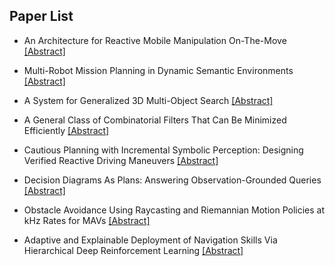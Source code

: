 ## Paper List

- An Architecture for Reactive Mobile Manipulation On-The-Move
[[Abstract]](https://events.infovaya.com/presentation?id=90899)

- Multi-Robot Mission Planning in Dynamic Semantic Environments
[[Abstract]](https://events.infovaya.com/presentation?id=90902)

- A System for Generalized 3D Multi-Object Search
[[Abstract]](https://events.infovaya.com/presentation?id=90905)

- A General Class of Combinatorial Filters That Can Be Minimized Efficiently
[[Abstract]](https://events.infovaya.com/presentation?id=90908)

- Cautious Planning with Incremental Symbolic Perception: Designing Verified Reactive Driving Maneuvers
[[Abstract]](https://events.infovaya.com/presentation?id=90911)

- Decision Diagrams As Plans: Answering Observation-Grounded Queries
[[Abstract]](https://events.infovaya.com/presentation?id=90914)

- Obstacle Avoidance Using Raycasting and Riemannian Motion Policies at kHz Rates for MAVs
[[Abstract]](https://events.infovaya.com/presentation?id=90917)

- Adaptive and Explainable Deployment of Navigation Skills Via Hierarchical Deep Reinforcement Learning
[[Abstract]](https://events.infovaya.com/presentation?id=90920)

